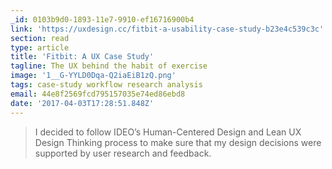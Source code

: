 ```yaml
---
_id: 0103b9d0-1893-11e7-9910-ef16716900b4
link: 'https://uxdesign.cc/fitbit-a-usability-case-study-b23e4c539c3c'
section: read
type: article
title: 'Fitbit: A UX Case Study'
tagline: The UX behind the habit of exercise
image: '1__G-YYLD0Dqa-Q2iaEiB1zQ.png'
tags: case-study workflow research analysis
email: 44e8f2569fcd795157035e74ed86ebd8
date: '2017-04-03T17:28:51.848Z'
---
```

> I decided to follow IDEO’s Human-Centered Design and Lean UX Design Thinking process to make sure that my design decisions were supported by user research and feedback.
